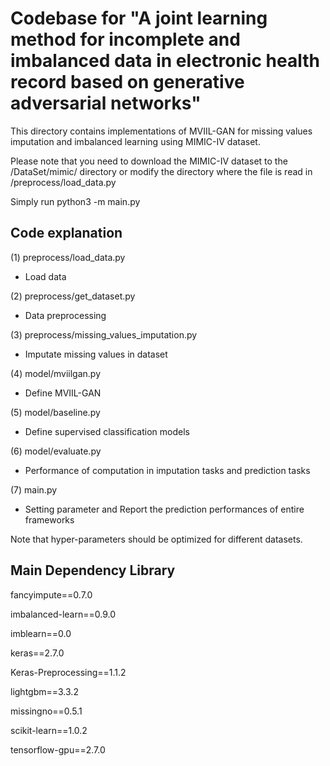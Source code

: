 # Codebase for "A joint learning method for incomplete and imbalanced data in electronic health record based on generative adversarial networks"

This directory contains implementations of MVIIL-GAN for missing values imputation and imbalanced learning using MIMIC-IV dataset.

Please note that you need to download the MIMIC-IV dataset to the /DataSet/mimic/ directory or modify the directory where the file is read in /preprocess/load_data.py

Simply run python3 -m main.py


## Code explanation

(1) preprocess/load_data.py

- Load data

(2) preprocess/get_dataset.py

- Data preprocessing

(3) preprocess/missing_values_imputation.py

- Imputate missing values in dataset

(4) model/mviilgan.py

- Define MVIIL-GAN

(5) model/baseline.py

- Define supervised classification models

(6) model/evaluate.py

- Performance of computation in imputation tasks and prediction tasks

(7) main.py

- Setting parameter and Report the prediction performances of entire frameworks

Note that hyper-parameters should be optimized for different datasets.


## Main Dependency Library

fancyimpute==0.7.0

imbalanced-learn==0.9.0

imblearn==0.0

keras==2.7.0

Keras-Preprocessing==1.1.2

lightgbm==3.3.2

missingno==0.5.1

scikit-learn==1.0.2

tensorflow-gpu==2.7.0

